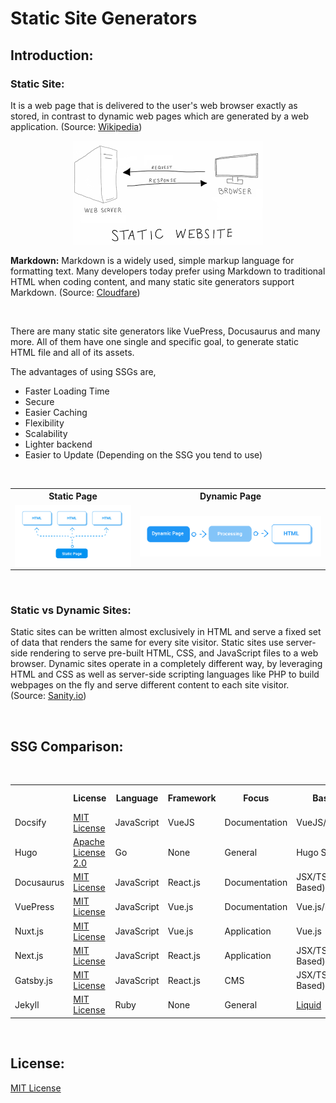 # **Static Site Generators**

## **Introduction:**


### **Static Site:**

It is a web page that is delivered to the user's web browser exactly as stored, in contrast to dynamic web pages which are generated by a web application. (Source: [Wikipedia](https://en.wikipedia.org/wiki/Static_web_page))

<p align="center">
  <img src="https://raw.githubusercontent.com/adithyaakrishna/Analyze-SSG/master/assets/StaticWebsites.png" alt="Static Website" />
</p>


**Markdown:** Markdown is a widely used, simple markup language for formatting text. Many developers today prefer using Markdown to traditional HTML when coding content, and many static site generators support Markdown. (Source: [Cloudfare](https://www.cloudflare.com/en-in/learning/performance/static-site-generator/))

<br />

There are many static site generators like VuePress, Docusaurus and many more. All of them have one single and specific goal, to generate static HTML file and all of its assets.

The advantages of using SSGs are,
- Faster Loading Time
- Secure
- Easier Caching
- Flexibility
- Scalability
- Lighter backend
- Easier to Update (Depending on the SSG you tend to use)

<br />

<table>
  <tr>
    <th>Static Page</th>
    <th>Dynamic Page</th>
  </tr>
  <tr>
    <td><img align="center" src="https://raw.githubusercontent.com/adithyaakrishna/Analyze-SSG/master/assets/Static.png" alt="Static" /></td>
    <td><img align="center" src="https://raw.githubusercontent.com/adithyaakrishna/Analyze-SSG/master/assets/Dynamic-H.png" alt="Dynamic" /></td>
  </tr>
</table>

<br />

### Static vs Dynamic Sites:


Static sites can be written almost exclusively in HTML and serve a fixed set of data that renders the same for every site visitor. Static sites use server-side rendering to serve pre-built HTML, CSS, and JavaScript files to a web browser. Dynamic sites operate in a completely different way, by leveraging HTML and CSS as well as server-side scripting languages like PHP to build webpages on the fly and serve different content to each site visitor. (Source: [Sanity.io](https://www.sanity.io/what-is-a-static-site))

<br />

## SSG Comparison:

<br />

<table>
  <tr>
    <th></th>
    <th>License</th>
    <th>Language</th>
    <th>Framework</th>
    <th>Focus</th>
    <th>Based&nbsp;On</th>
    <th>Hybrid</th>
    <th>Image&nbsp;Optimization</th>
    <th>Community</th>
    <th>Learning&nbsp;Curve</th>
    <th>Community Chat</th>
    <th>URL</th>
    <th>GitHub</th>
  </tr>
  <tr>
    <td>Docsify</td>
    <td><a href="https://github.com/docsifyjs/docsify/blob/develop/LICENSE" target="_blank" rel="noopener noreferrer">MIT License</a></td>
    <td>JavaScript</td>
    <td>VueJS</td>
    <td>Documentation</td>
    <td>VueJS/Markdown</td>
    <td>No</td>
    <td>No</td>
    <td>Good Support</td>
    <td>Easy</td>
    <td><a href="https://discord.gg/3NwKFyR" target="_blank" rel="noopener noreferrer">Docsify Discord</a></td>
    <td><a href="https://docsify.js.org/" target="_blank" rel="noopener noreferrer">Docsify Website</a></td>
    <td><a href="https://github.com/docsifyjs/docsify" target="_blank" rel="noopener noreferrer">Docsify GitHub</a></td>
  </tr>
  <tr>
    <td>Hugo</td>
    <td><a href="https://github.com/gohugoio/hugo/blob/master/LICENSE" target="_blank" rel="noopener noreferrer">Apache License 2.0</a></td>
    <td>Go</td>
    <td>None</td>
    <td>General</td>
    <td>Hugo Specific</td>
    <td>No</td>
    <td>No</td>
    <td>Good Support</td>
    <td>Medium</td>
    <td><a href="https://gitter.im/spf13/hugo" target="_blank" rel="noopener noreferrer">Hugo Gitter</a></td>
    <td><a href="https://gohugo.io/" target="_blank" rel="noopener noreferrer">Hugo Website</a></td>
    <td><a href="https://github.com/gohugoio/hugo" target="_blank" rel="noopener noreferrer">Hugo GitHub</a></td>
  </tr>
  <tr>
    <td>Docusaurus</td>
    <td><a href="https://github.com/facebook/docusaurus/blob/main/LICENSE" target="_blank" rel="noopener noreferrer">MIT License</a></td>
    <td>JavaScript</td>
    <td>React.js</td>
    <td>Documentation</td>
    <td>JSX/TSX (React Based)</td>
    <td>No</td>
    <td>No</td>
    <td>Very Good Support</td>
    <td>Easy</td>
    <td><a href="https://discordapp.com/invite/docusaurus" target="_blank" rel="noopener noreferrer">Docusaurus Discord</a></td>
    <td><a href="https://docusaurus.io/" target="_blank" rel="noopener noreferrer">Docusaurus Website</a></td>
    <td><a href="https://github.com/facebook/docusaurus" target="_blank" rel="noopener noreferrer">Docusaurus GitHub</a></td>
  </tr>
  <tr>
    <td>VuePress</td>
    <td><a href="https://github.com/vuejs/vuepress/blob/master/LICENSE" target="_blank" rel="noopener noreferrer">MIT License</a></td>
    <td>JavaScript</td>
    <td>Vue.js</td>
    <td>Documentation</td>
    <td>Vue.js/Markdown</td>
    <td>No</td>
    <td>No</td>
    <td>Good Support</td>
    <td>Easy</td>
    <td><a href="https://discord.com/invite/HBherRA" target="_blank" rel="noopener noreferrer">Vue.js Discord</a></td>
    <td><a href="https://vuepress.vuejs.org/" target="_blank" rel="noopener noreferrer">VuePress Website</a></td>
    <td><a href="https://github.com/vuejs/vuepress" target="_blank" rel="noopener noreferrer">VuePress GitHub</a></td>
  </tr>
  <tr>
    <td>Nuxt.js</td>
    <td><a href="https://github.com/nuxt/nuxt.js/blob/dev/LICENSE" target="_blank" rel="noopener noreferrer">MIT License</a></td>
    <td>JavaScript</td>
    <td>Vue.js</td>
    <td>Application</td>
    <td>Vue.js</td>
    <td>No</td>
    <td>No</td>
    <td>Good Support</td>
    <td>Easy</td>
    <td><a href="https://discord.com/invite/ps2h6QT" target="_blank" rel="noopener noreferrer">Nuxt.js Discord</a></td>
    <td><a href="https://nuxtjs.org/" target="_blank" rel="noopener noreferrer">Nuxt.js Website</a></td>
    <td><a href="https://github.com/nuxt/nuxt.js" target="_blank" rel="noopener noreferrer">Nuxt.js GitHub</a></td>
  </tr>
  <tr>
    <td>Next.js</td>
    <td><a href="https://github.com/vercel/next.js/blob/canary/license.md" target="_blank" rel="noopener noreferrer">MIT License</a></td>
    <td>JavaScript</td>
    <td>React.js</td>
    <td>Application</td>
    <td>JSX/TSX (React Based)</td>
    <td>Yes</td>
    <td>No</td>
    <td>Very Good Support</td>
    <td>Easy</td>
    <td><a href="https://nextjs.org/discord" target="_blank" rel="noopener noreferrer">Next.js Discord</a></td>
    <td><a href="https://nextjs.org/" target="_blank" rel="noopener noreferrer">Next.js Website</a></td>
    <td><a href="https://github.com/vercel/next.js" target="_blank" rel="noopener noreferrer">Next.js GitHub</a></td>
  </tr>
  <tr>
    <td>Gatsby.js</td>
    <td><a href="https://github.com/gatsbyjs/gatsby/blob/master/LICENSE" target="_blank" rel="noopener noreferrer">MIT License</a></td>
    <td>JavaScript</td>
    <td>React.js</td>
    <td>CMS</td>
    <td>JSX/TSX (React Based)</td>
    <td>Yes</td>
    <td>Yes</td>
    <td>Very Good Support</td>
    <td>Easy</td>
    <td><a href="https://gatsby.dev/discord" target="_blank" rel="noopener noreferrer">Gatsby.js Discord</a></td>
    <td><a href="https://www.gatsbyjs.com/" target="_blank" rel="noopener noreferrer">Gatsby.js Website</a></td>
    <td><a href="https://github.com/gatsbyjs/gatsby" target="_blank" rel="noopener noreferrer">Gatsby.js GitHub</a></td>
  </tr>
  <tr>
    <td>Jekyll</td>
    <td><a href="https://github.com/jekyll/jekyll/blob/master/LICENSE" target="_blank" rel="noopener noreferrer">MIT License</a></td>
    <td>Ruby</td>
    <td>None</td>
    <td>General</td>
    <td><a href="https://jekyllrb.com/docs/liquid/" target="_blank" rel="noopener noreferrer">Liquid</a></td>
    <td>No</td>
    <td>No</td>
    <td>Very Good Support</td>
    <td>Easy</td>
    <td><a href="https://jekyllrb.com/docs/community/" target="_blank" rel="noopener noreferrer">Jekyll Community</a></td>
    <td><a href="https://jekyllrb.com/" target="_blank" rel="noopener noreferrer">Jekyll Website</a></td>
    <td><a href="https://github.com/jekyll/jekyll" target="_blank" rel="noopener noreferrer">Jekyll GitHub</a></td>
  </tr>
</table>

<br />

## License:

[MIT License](LICENSE)
